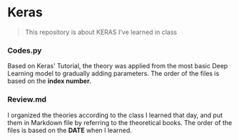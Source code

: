 # Keras
> This repository is about KERAS I've learned in class 



### Codes.py

Based on Keras' Tutorial, the theory was applied from the most basic Deep Learning model to gradually adding parameters. The order of the files is based on the **index number.**



### Review.md

I organized the theories according to the class I learned that day, and put them in Markdown file by referring to the theoretical books. The order of the files is based on the **DATE** when I learned.